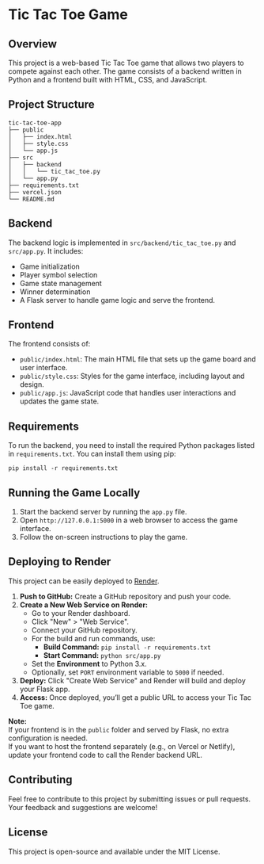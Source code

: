 # Tic Tac Toe Game

## Overview
This project is a web-based Tic Tac Toe game that allows two players to compete against each other. The game consists of a backend written in Python and a frontend built with HTML, CSS, and JavaScript.

## Project Structure
```
tic-tac-toe-app
├── public
│   ├── index.html
│   ├── style.css
│   └── app.js
├── src
│   ├── backend
│   │   └── tic_tac_toe.py
│   └── app.py
├── requirements.txt
├── vercel.json
└── README.md
```

## Backend
The backend logic is implemented in `src/backend/tic_tac_toe.py` and `src/app.py`. It includes:
- Game initialization
- Player symbol selection
- Game state management
- Winner determination
- A Flask server to handle game logic and serve the frontend.

## Frontend
The frontend consists of:
- `public/index.html`: The main HTML file that sets up the game board and user interface.
- `public/style.css`: Styles for the game interface, including layout and design.
- `public/app.js`: JavaScript code that handles user interactions and updates the game state.

## Requirements
To run the backend, you need to install the required Python packages listed in `requirements.txt`. You can install them using pip:

```
pip install -r requirements.txt
```

## Running the Game Locally
1. Start the backend server by running the `app.py` file.
2. Open `http://127.0.0.1:5000` in a web browser to access the game interface.
3. Follow the on-screen instructions to play the game.

## Deploying to Render

This project can be easily deployed to [Render](https://render.com).

1. **Push to GitHub:** Create a GitHub repository and push your code.
2. **Create a New Web Service on Render:**
    - Go to your Render dashboard.
    - Click "New" > "Web Service".
    - Connect your GitHub repository.
    - For the build and run commands, use:
        - **Build Command:** `pip install -r requirements.txt`
        - **Start Command:** `python src/app.py`
    - Set the **Environment** to Python 3.x.
    - Optionally, set `PORT` environment variable to `5000` if needed.
3. **Deploy:** Click "Create Web Service" and Render will build and deploy your Flask app.
4. **Access:** Once deployed, you’ll get a public URL to access your Tic Tac Toe game.

**Note:**  
If your frontend is in the `public` folder and served by Flask, no extra configuration is needed.  
If you want to host the frontend separately (e.g., on Vercel or Netlify), update your frontend code to call the Render backend URL.

## Contributing
Feel free to contribute to this project by submitting issues or pull requests. Your feedback and suggestions are welcome!

## License
This project is open-source and available under the MIT License.
